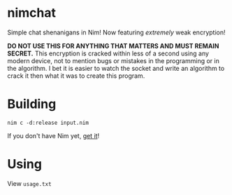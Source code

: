 # nimchat
Simple chat shenanigans in Nim!
Now featuring _extremely_ weak encryption!

**DO NOT USE THIS FOR ANYTHING THAT MATTERS AND MUST REMAIN SECRET.** This encryption is cracked within less of a second using any modern device, not to mention bugs or mistakes in the programming or in the algorithm. I bet it is easier to watch the socket and write an algorithm to crack it then what it was to create this program.

# Building
`nim c -d:release input.nim`

If you don't have Nim yet, [get it](http://nim-lang.org/download.html)!

# Using
View `usage.txt`
